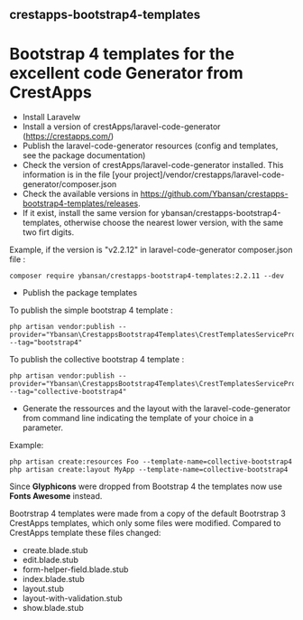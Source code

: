 ## crestapps-bootstrap4-templates

# Bootstrap 4 templates for the excellent code Generator from CrestApps

* Install Laravelw
* Install a version of crestApps/laravel-code-generator (https://crestapps.com/)
* Publish the laravel-code-generator resources (config and templates, see the package documentation)
* Check the version of crestApps/laravel-code-generator installed. This information is in the file [your project]/vendor/crestapps/laravel-code-generator/composer.json
* Check the available versions in https://github.com/Ybansan/crestapps-bootstrap4-templates/releases.
* If it exist, install the same version for ybansan/crestapps-bootstrap4-templates, otherwise choose the nearest lower version, with the same two firt digits.

Example, if the version is "v2.2.12" in laravel-code-generator composer.json file :
```
composer require ybansan/crestapps-bootstrap4-templates:2.2.11 --dev
```
* Publish the package templates

To publish the simple bootstrap 4 template :
```
php artisan vendor:publish --provider="Ybansan\CrestappsBootstrap4Templates\CrestTemplatesServiceProvider" --tag="bootstrap4"
```

To publish the collective bootstrap 4 template :
```
php artisan vendor:publish --provider="Ybansan\CrestappsBootstrap4Templates\CrestTemplatesServiceProvider" --tag="collective-bootstrap4"
```
* Generate the ressources and the layout with the laravel-code-generator from command line indicating the template of your choice in a parameter.

Example:
```
php artisan create:resources Foo --template-name=collective-bootstrap4
php artisan create:layout MyApp --template-name=collective-bootstrap4
```	
Since **Glyphicons** were dropped from Bootstrap 4 the templates now use **Fonts Awesome** instead.

Bootrstrap 4 templates were made from a copy of the default Bootrstrap 3 CrestApps templates, which only some files were modified.
Compared to CrestApps template these files changed:
* create.blade.stub
* edit.blade.stub
* form-helper-field.blade.stub
* index.blade.stub
* layout.stub
* layout-with-validation.stub
* show.blade.stub

